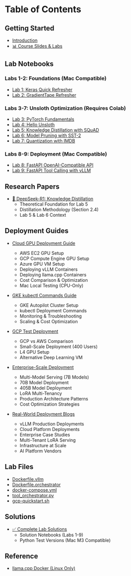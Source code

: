 # Table of Contents

## Getting Started

* [Introduction](README.md)
* [📊 Course Slides & Labs](https://docs.google.com/presentation/d/1-FTmWgVct1Ydkwvyy8ZR-mFl7KGbH-TzZRZvfMk5aRo/edit?slide=id.g39bdb786812_0_79)

## Lab Notebooks

### Labs 1-2: Foundations (Mac Compatible)
* [Lab 1: Keras Quick Refresher](../lab_notebooks/Lab1_Keras_Quick_Refresher.ipynb)
* [Lab 2: GradientTape Refresher](../lab_notebooks/Lab2_GradientTape_Refresher.ipynb)

### Labs 3-7: Unsloth Optimization (Requires Colab)
* [Lab 3: PyTorch Fundamentals](../lab_notebooks/Lab3_PyTorch_Fundamentals.ipynb)
* [Lab 4: Hello Unsloth](../lab_notebooks/Lab4_Hello_Unsloth.ipynb)
* [Lab 5: Knowledge Distillation with SQuAD](../lab_notebooks/Lab5_Distillation_Unsloth_SQuAD.ipynb)
* [Lab 6: Model Pruning with SST-2](../lab_notebooks/Lab6_Pruning_Unsloth_SST2.ipynb)
* [Lab 7: Quantization with IMDB](../lab_notebooks/Lab7_Quantization_Unsloth_IMDB.ipynb)

### Labs 8-9: Deployment (Mac Compatible)
* [Lab 8: FastAPI OpenAI-Compatible API](../lab_notebooks/Lab8_Deployment_OpenAI_Compatible_FastAPI.ipynb)
* [Lab 9: FastAPI Tool Calling with vLLM](../lab_notebooks/Lab9_Deployment_OpenAI_Compatible_FastAPI_With_Tool_Calling.ipynb)

## Research Papers

* [📄 DeepSeek-R1: Knowledge Distillation](DEEPSEEK_R1_DISTILLATION.md)
  * Theoretical Foundation for Lab 5
  * Distillation Methodology (Section 2.4)
  * Lab 5 & Lab 6 Context

## Deployment Guides

* [Cloud GPU Deployment Guide](CLOUD_GPU_DEPLOYMENT_GUIDE.md)
  * AWS EC2 GPU Setup
  * GCP Compute Engine GPU Setup
  * Azure GPU VM Setup
  * Deploying vLLM Containers
  * Deploying llama.cpp Containers
  * Cost Comparison & Optimization
  * Mac Local Testing (CPU-Only)

* [GKE kubectl Commands Guide](GKE_KUBECTL_COMMANDS.md)
  * GKE Autopilot Cluster Setup
  * kubectl Deployment Commands
  * Monitoring & Troubleshooting
  * Scaling & Cost Optimization

* [GCP Test Deployment](GCP_TEST_DEPLOYMENT.md)
  * GCP vs AWS Comparison
  * Small-Scale Deployment (400 Users)
  * L4 GPU Setup
  * Alternative Deep Learning VM

* [Enterprise-Scale Deployment](ENTERPRISE_SCALE_DEPLOYMENT.md)
  * Multi-Model Serving (7B Models)
  * 70B Model Deployment
  * 405B Model Deployment
  * LoRA Multi-Tenancy
  * Production Architecture Patterns
  * Cost Optimization Strategies

* [Real-World Deployment Blogs](REAL_WORLD_DEPLOYMENT_BLOGS.md)
  * vLLM Production Deployments
  * Cloud Platform Deployments
  * Enterprise Case Studies
  * Multi-Tenant LoRA Serving
  * Infrastructure at Scale
  * AI Platform Vendors

## Lab Files

* [Dockerfile.vllm](Dockerfile.vllm)
* [Dockerfile.orchestrator](Dockerfile.orchestrator)
* [docker-compose.yml](docker-compose.yml)
* [tool_orchestrator.py](tool_orchestrator.py)
* [gcp-quickstart.sh](gcp-quickstart.sh)

## Solutions

* [✅ Complete Lab Solutions](SOLUTIONS.md)
  * Solution Notebooks (Labs 1-9)
  * Python Test Versions (Mac M3 Compatible)

## Reference

* [llama.cpp Docker (Linux Only)](LLAMA_CPP_DOCKER_GUIDE_LINUX_ONLY.md)
